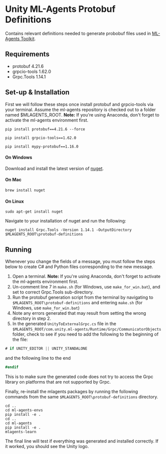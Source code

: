 # Unity ML-Agents Protobuf Definitions

Contains relevant definitions needed to generate probobuf files used in [ML-Agents Toolkit](https://github.com/Unity-Technologies/ml-agents).

## Requirements

* protobuf 4.21.6
* grpcio-tools 1.62.0
* Grpc.Tools 1.14.1

## Set-up & Installation

First we will follow these steps once install protobuf and grpcio-tools via your terminal.
Assume the ml-agents repository is checked out to a folder named $MLAGENTS_ROOT.
**Note:** If you're using Anaconda, don't forget to activate the ml-agents environment first.

`pip install protobuf==4.21.6 --force`

`pip install grpcio-tools==1.62.0`

`pip install mypy-protobuf==1.16.0`


#### On Windows

Download and install the latest version of [nuget](https://www.nuget.org/downloads).

#### On Mac

`brew install nuget`

#### On Linux

`sudo apt-get install nuget`


Navigate to your installation of nuget and run the following:

`nuget install Grpc.Tools -Version 1.14.1 -OutputDirectory $MLAGENTS_ROOT\protobuf-definitions`

## Running

Whenever you change the fields of a message, you must follow the steps below to create C# and Python files corresponding to the new message.

1. Open a terminal. **Note:** If you're using Anaconda, don't forget to activate the ml-agents environment first.
2. Un-comment line 7 in `make.sh` (for Windows, use `make_for_win.bat`), and set to correct Grpc.Tools sub-directory.
3. Run the protobuf generation script from the terminal by navigating to `$MLAGENTS_ROOT\protobuf-definitions` and entering `make.sh` (for Windows, use `make_for_win.bat`)
4. Note any errors generated that may result from setting the wrong directory in step 2.
5. In the generated `UnityToExternalGrpc.cs` file in the `$MLAGENTS_ROOT/com.unity.ml-agents/Runtime/Grpc/CommunicatorObjects` folder, check to see if you need to add the following to the beginning of the file:

```csharp
# if UNITY_EDITOR || UNITY_STANDALONE
```
 and the following line to the end

 ```csharp
 #endif
 ```
This is to make sure the generated code does not try to access the Grpc library
on platforms that are not supported by Grpc.

Finally, re-install the mlagents packages by running the following commands from the same `$MLAGENTS_ROOT\protobuf-definitions` directory.

```
cd ..
cd ml-agents-envs
pip install -e .
cd ..
cd ml-agents
pip install -e .
mlagents-learn
```

The final line will test if everything was generated and installed correctly. If it worked, you should see the Unity logo.
